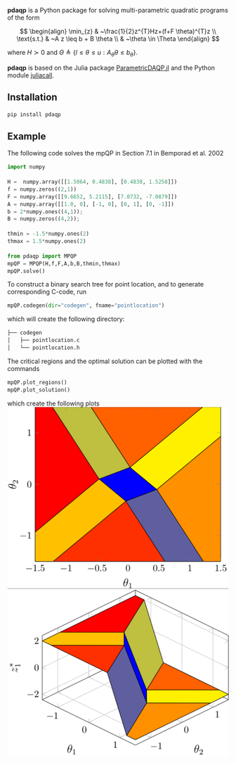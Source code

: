 **pdaqp** is a Python package for solving multi-parametric quadratic programs of the form

$$
\begin{align}
\min_{z} &  ~\frac{1}{2}z^{T}Hz+(f+F \theta)^{T}z \\
\text{s.t.} & ~A z \leq b + B \theta \\
& ~\theta \in \Theta
\end{align}
$$

where $H \succ 0$ and $\Theta \triangleq \lbrace l \leq \theta \leq u : A_{\theta} \theta \leq b_{\theta}\rbrace$.

**pdaqp** is based on the Julia package [ParametricDAQP.jl](https://github.com/darnstrom/ParametricDAQP.jl/) and the Python module [juliacall](https://juliapy.github.io/PythonCall.jl/stable/juliacall/). 

## Installation
```bash
pip install pdaqp
```
## Example
The following code solves the mpQP in Section 7.1 in Bemporad et al. 2002
```python
import numpy

H =  numpy.array([[1.5064, 0.4838], [0.4838, 1.5258]])
f = numpy.zeros((2,1))
F = numpy.array([[9.6652, 5.2115], [7.0732, -7.0879]])
A = numpy.array([[1.0, 0], [-1, 0], [0, 1], [0, -1]])
b = 2*numpy.ones((4,1));
B = numpy.zeros((4,2));

thmin = -1.5*numpy.ones(2)
thmax = 1.5*numpy.ones(2)

from pdaqp import MPQP
mpQP = MPQP(H,f,F,A,b,B,thmin,thmax)
mpQP.solve()
```
To construct a binary search tree for point location, and to generate corresponding C-code, run 
```python
mpQP.codegen(dir="codegen", fname="pointlocation")
```
which will create the following directory:
```bash
├── codegen
│   ├── pointlocation.c
│   └── pointlocation.h
```
The critical regions and the optimal solution can be plotted with the commands
```python
mpQP.plot_regions()
mpQP.plot_solution()
```
which create the following plots
![Critical regions](docs/imgs/example_regions.png)
![First component of solution ](docs/imgs/example_solution.png)
